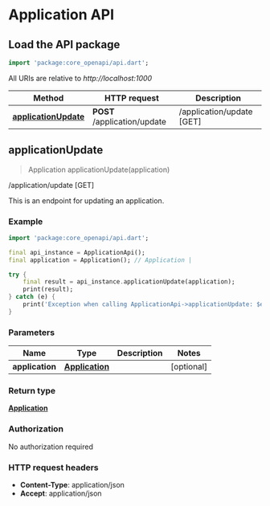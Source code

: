 # Application API

## Load the API package
```dart
import 'package:core_openapi/api.dart';
```

All URIs are relative to *http://localhost:1000*

Method | HTTP request | Description
------------- | ------------- | -------------
[**applicationUpdate**](ApplicationApi#applicationupdate) | **POST** /application/update | /application/update [GET]


## **applicationUpdate**
> Application applicationUpdate(application)

/application/update [GET]

This is an endpoint for updating an application.

### Example
```dart
import 'package:core_openapi/api.dart';

final api_instance = ApplicationApi();
final application = Application(); // Application | 

try {
    final result = api_instance.applicationUpdate(application);
    print(result);
} catch (e) {
    print('Exception when calling ApplicationApi->applicationUpdate: $e\n');
}
```

### Parameters

Name | Type | Description  | Notes
------------- | ------------- | ------------- | -------------
 **application** | [**Application**](../models/Application)|  | [optional] 

### Return type

[**Application**](../models/Application)

### Authorization

No authorization required

### HTTP request headers

 - **Content-Type**: application/json
 - **Accept**: application/json



